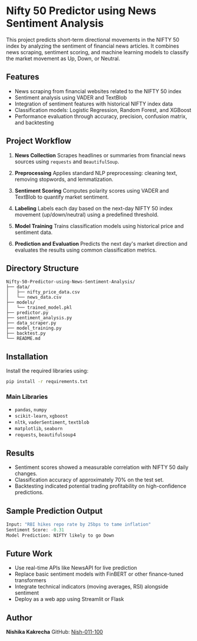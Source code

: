 # Nifty 50 Predictor using News Sentiment Analysis

This project predicts short-term directional movements in the NIFTY 50 index by analyzing the sentiment of financial news articles. It combines news scraping, sentiment scoring, and machine learning models to classify the market movement as Up, Down, or Neutral.

## Features

* News scraping from financial websites related to the NIFTY 50 index
* Sentiment analysis using VADER and TextBlob
* Integration of sentiment features with historical NIFTY index data
* Classification models: Logistic Regression, Random Forest, and XGBoost
* Performance evaluation through accuracy, precision, confusion matrix, and backtesting

## Project Workflow

1. **News Collection**
   Scrapes headlines or summaries from financial news sources using `requests` and `BeautifulSoup`.

2. **Preprocessing**
   Applies standard NLP preprocessing: cleaning text, removing stopwords, and lemmatization.

3. **Sentiment Scoring**
   Computes polarity scores using VADER and TextBlob to quantify market sentiment.

4. **Labeling**
   Labels each day based on the next-day NIFTY 50 index movement (up/down/neutral) using a predefined threshold.

5. **Model Training**
   Trains classification models using historical price and sentiment data.

6. **Prediction and Evaluation**
   Predicts the next day's market direction and evaluates the results using common classification metrics.

## Directory Structure

```
Nifty-50-Predictor-using-News-Sentiment-Analysis/
├── data/
│   ├── nifty_price_data.csv
│   └── news_data.csv
├── models/
│   └── trained_model.pkl
├── predictor.py
├── sentiment_analysis.py
├── data_scraper.py
├── model_training.py
├── backtest.py
└── README.md
```

## Installation

Install the required libraries using:

```bash
pip install -r requirements.txt
```

### Main Libraries

* `pandas`, `numpy`
* `scikit-learn`, `xgboost`
* `nltk`, `vaderSentiment`, `textblob`
* `matplotlib`, `seaborn`
* `requests`, `beautifulsoup4`

## Results

* Sentiment scores showed a measurable correlation with NIFTY 50 daily changes.
* Classification accuracy of approximately 70% on the test set.
* Backtesting indicated potential trading profitability on high-confidence predictions.

## Sample Prediction Output

```python
Input: "RBI hikes repo rate by 25bps to tame inflation"
Sentiment Score: -0.31
Model Prediction: NIFTY likely to go Down
```

## Future Work

* Use real-time APIs like NewsAPI for live prediction
* Replace basic sentiment models with FinBERT or other finance-tuned transformers
* Integrate technical indicators (moving averages, RSI) alongside sentiment
* Deploy as a web app using Streamlit or Flask

## Author

**Nishika Kakrecha**
GitHub: [Nish-011-100](https://github.com/Nish-011-100)
